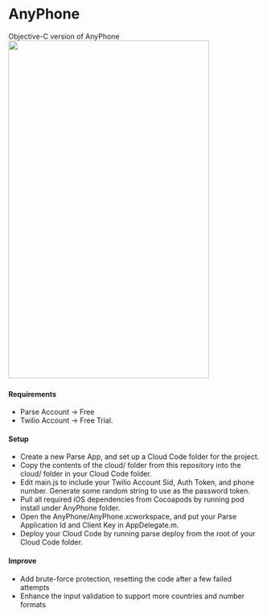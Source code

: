# AnyPhone
Objective-C version of AnyPhone
&nbsp;
<img src="http://i.imgur.com/17Y2ySw.png =100x20" width="399" height="671" />
&nbsp;

#### Requirements
* Parse Account -> Free
* Twilio Account -> Free Trial.

#### Setup
* Create a new Parse App, and set up a Cloud Code folder for the project.
* Copy the contents of the cloud/ folder from this repository into the cloud/ folder in your Cloud Code folder.
* Edit main.js to include your Twilio Account Sid, Auth Token, and phone number. Generate some random string to use as the password token.
* Pull all required iOS dependencies from Cocoapods by running pod install under AnyPhone folder.
* Open the AnyPhone/AnyPhone.xcworkspace, and put your Parse Application Id and Client Key in AppDelegate.m.
* Deploy your Cloud Code by running parse deploy from the root of your Cloud Code folder.

#### Improve
* Add brute-force protection, resetting the code after a few failed attempts
* Enhance the input validation to support more countries and number formats
